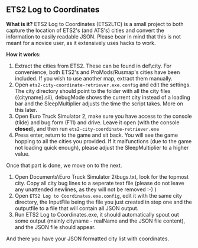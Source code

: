 ## ETS2 Log to Coordinates ##

**What is it?**
ETS2 Log to Coordinates (ETS2LTC) is a small project to both capture the location of ETS2's (and ATS's) cities and convert the information to easily readable JSON. Please bear in mind that this is not meant for a novice user, as it extensively uses hacks to work.

**How it works:**

 1. Extract the cities from ETS2. These can be found in def\city. For convenience, both ETS2's and ProMods/Rusmap's cities have been included. If you wish to use another map, extract them manually.
 2. Open `ets2-city-coordinate-retriever.exe.config` and edit the settings. The city directory should point to the folder with all the city files ({cityname}.sii), debugMode shows the current city instead of a loading bar and the SleepMultiplier adjusts the time the script takes. More on this later.
 3. Open Euro Truck Simulator 2, make sure you have access to the console (tilde) and bug form (F11) and drive. Leave it open (with the console **closed**), and then run `ets2-city-coordinate-retriever.exe`
 4. Press enter, return to the game and sit back. You will see the game hopping to all the cities you provided. If it malfunctions (due to the game not loading quick enough), please adjust the SleepMultiplier to a higher value.

Once that part is done, we move on to the next.

 1. Open Documents\Euro Truck Simulator 2\bugs.txt, look for the topmost city. Copy all city bug lines to a seperate text file (please do not leave any unattended newlines, as they will not be removed :-) )
 2. Open `ETS2 Log to Coordinates.exe.config`, edit it with the same city directory, the InputFile being the file you just created in step one and the outputfile to a file that will contain all JSON output.
 3. Run ETS2 Log to Coordinates.exe, it should automatically spout out some output (mainly cityname - realName and the JSON file content), and the JSON file should appear.

And there you have your JSON formatted city list with coordinates.
